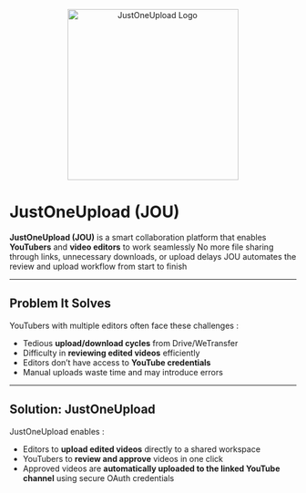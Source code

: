 <p align="center">
  <img src="/public/logo.png" alt="JustOneUpload Logo" width="300" />
</p>

# JustOneUpload (JOU)

**JustOneUpload (JOU)** is a smart collaboration platform that enables **YouTubers** and **video editors** to work seamlessly
No more file sharing through links, unnecessary downloads, or upload delays
JOU automates the review and upload workflow from start to finish

---

## Problem It Solves

YouTubers with multiple editors often face these challenges :
- Tedious **upload/download cycles** from Drive/WeTransfer
- Difficulty in **reviewing edited videos** efficiently
- Editors don’t have access to **YouTube credentials**
- Manual uploads waste time and may introduce errors

---

## Solution: JustOneUpload

JustOneUpload enables :
- Editors to **upload edited videos** directly to a shared workspace
- YouTubers to **review and approve** videos in one click
- Approved videos are **automatically uploaded to the linked YouTube channel** using secure OAuth credentials
